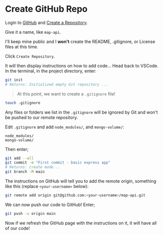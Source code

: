# Create GitHub Repo

Login to [GitHub](https://github.com) and [Create a Repository](https://github.com/new).

Give it a name, like `map-api`. 

I'll keep mine public and I **won't** create the README, .gitignore, or License files at this time.

Click `Create Repository`.

It will then display instructions on how to add code... Head back to VSCode. In the terminal, in the project directory, enter:
```bash
git init
# Returns: Initialized empty Git repository ...
```

> At this point, we want to create a `.gitignore` file! 
```bash
touch .gitignore
```
Any files or folders we list in the `.gitignore` will be ignored by Git and won't be pushed to our remote repository.

Edit `.gitignore` and add `node_modules/`, and `mongo-volume/`:
```bash,ignore
node_modules/
mongo-volume/
```

Then enter;
```bash
git add --all
git commit -m "First commit - basic express app"
# Returns: create mode...
git branch -M main
```

The instructions on GitHub will tell you to add the remote origin, something like this (replace `<your-username>` below):
```bash
git remote add origin git@github.com:<your-username>/map-api.git
```

We can now push our code to GitHub! Enter;
```bash
git push -u origin main
```

Now if we refresh the GitHub page with the instructions on it, it will have all of our code!
